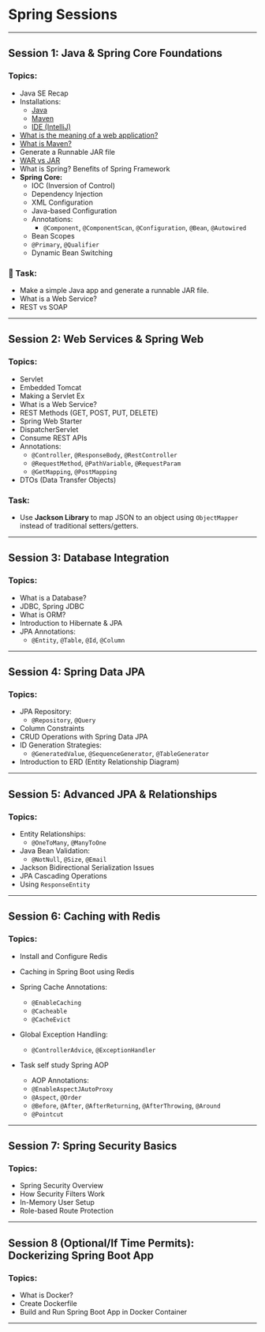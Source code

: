 # Spring Sessions

---

##  Session 1: Java & Spring Core Foundations

### Topics:
- Java SE Recap
- Installations:
  - [Java](https://www.codejava.net/java-se/download-and-install-java-11-openjdk-and-oracle-jdk)  
  - [Maven](https://phoenixnap.com/kb/install-maven-windows)
  - [IDE (IntelliJ)](https://www.jetbrains.com/idea/download/?section=linux)
- [What is the meaning of a web application?](https://aws.amazon.com/what-is/web-application/)
- [What is Maven?](https://www.marcobehler.com/guides/mvn-clean-install-a-short-guide-to-maven)
- Generate a Runnable JAR file
- [WAR vs JAR](https://www.baeldung.com/java-jar-war-packaging)
- What is Spring? Benefits of Spring Framework
- **Spring Core:**
  - IOC (Inversion of Control)
  - Dependency Injection
  - XML Configuration
  - Java-based Configuration
  - Annotations:
    - `@Component`, `@ComponentScan`, `@Configuration`, `@Bean`, `@Autowired`
  - Bean Scopes
  - `@Primary`, `@Qualifier`
  - Dynamic Bean Switching

### 📝 Task:
- Make a simple Java app and generate a runnable JAR file.
- What is a Web Service?
- REST vs SOAP

---

##  Session 2: Web Services & Spring Web

### Topics:
- Servlet
- Embedded Tomcat
- Making a Servlet Ex
- What is a Web Service?
- REST Methods (GET, POST, PUT, DELETE)
- Spring Web Starter
- DispatcherServlet
- Consume REST APIs
- Annotations:
  - `@Controller`, `@ResponseBody`, `@RestController`
  - `@RequestMethod`, `@PathVariable`, `@RequestParam`
  - `@GetMapping`, `@PostMapping`
- DTOs (Data Transfer Objects)

###  Task:
- Use **Jackson Library** to map JSON to an object using `ObjectMapper` instead of traditional setters/getters.

---

##  Session 3: Database Integration

### Topics:
- What is a Database?
- JDBC, Spring JDBC
- What is ORM?
- Introduction to Hibernate & JPA
- JPA Annotations:
  - `@Entity`, `@Table`, `@Id`, `@Column`

---

##  Session 4: Spring Data JPA

### Topics:
- JPA Repository:
  - `@Repository`, `@Query`
- Column Constraints
- CRUD Operations with Spring Data JPA
- ID Generation Strategies:
  - `@GeneratedValue`, `@SequenceGenerator`, `@TableGenerator`
- Introduction to ERD (Entity Relationship Diagram)

---

##  Session 5: Advanced JPA & Relationships

### Topics:
- Entity Relationships:
  - `@OneToMany`, `@ManyToOne`
- Java Bean Validation:
  - `@NotNull`, `@Size`, `@Email`
- Jackson Bidirectional Serialization Issues
- JPA Cascading Operations
- Using `ResponseEntity`

---

##  Session 6: Caching with Redis

### Topics:
- Install and Configure Redis
- Caching in Spring Boot using Redis
- Spring Cache Annotations:
  - `@EnableCaching`
  - `@Cacheable`
  - `@CacheEvict`
 
- Global Exception Handling:
  - `@ControllerAdvice`, `@ExceptionHandler`
 
- Task self study
  Spring AOP
  - AOP Annotations:
  - `@EnableAspectJAutoProxy`
  - `@Aspect`, `@Order`
  - `@Before`, `@After`, `@AfterReturning`, `@AfterThrowing`, `@Around`
  - `@Pointcut`

---

##  Session 7: Spring Security Basics

### Topics:
- Spring Security Overview
- How Security Filters Work
- In-Memory User Setup
- Role-based Route Protection

---

##  Session 8 (Optional/If Time Permits): Dockerizing Spring Boot App

### Topics:
- What is Docker?
- Create Dockerfile
- Build and Run Spring Boot App in Docker Container

---

